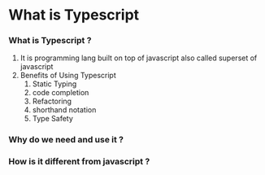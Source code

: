# What is Typescript

### What is Typescript ?

1. It is programming lang built on top of javascript also called superset of javascript
2. Benefits of Using Typescript
   1. Static Typing
   2. code completion
   3. Refactoring
   4. shorthand notation
   5. Type Safety

### Why do we need and use it ?

### How is it different from javascript ?
